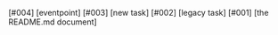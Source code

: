 [#004]       [eventpoint]
[#003]       [new task]
[#002]       [legacy task]
[#001]       [the README.md document]
